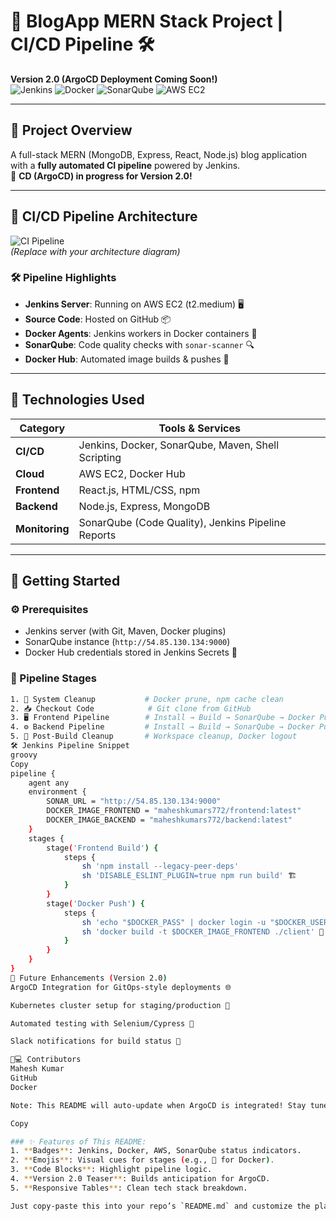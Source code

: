 # 🚀 BlogApp MERN Stack Project | CI/CD Pipeline 🛠️  
**Version 2.0 (ArgoCD Deployment Coming Soon!)**  
![Jenkins](https://img.shields.io/badge/Jenkins-CI%20Pipeline-%23D24939?logo=jenkins) 
![Docker](https://img.shields.io/badge/Docker-Image%20Publishing-%232496ED?logo=docker) 
![SonarQube](https://img.shields.io/badge/SonarQube-Code%20Quality-%23430098?logo=sonarqube) 
![AWS EC2](https://img.shields.io/badge/AWS-EC2%20(t2.medium)-%23FF9900?logo=amazon-aws)

---

## 🌟 Project Overview  
A full-stack MERN (MongoDB, Express, React, Node.js) blog application with a **fully automated CI pipeline** powered by Jenkins.  
🚧 **CD (ArgoCD) in progress for Version 2.0!**  

---

## 🔄 CI/CD Pipeline Architecture  
![CI Pipeline](https://via.placeholder.com/800x400.png?text=CI+Pipeline+Diagram+-+ArgoCD+Coming+Soon)  
*(Replace with your architecture diagram)*  

### 🛠️ Pipeline Highlights  
- **Jenkins Server**: Running on AWS EC2 (t2.medium) 🖥️  
- **Source Code**: Hosted on GitHub 📦  
- **Docker Agents**: Jenkins workers in Docker containers 🐳  
- **SonarQube**: Code quality checks with `sonar-scanner` 🔍  
- **Docker Hub**: Automated image builds & pushes 🚢  

---

## 🧩 Technologies Used  
| Category       | Tools & Services                                                                 |
|----------------|----------------------------------------------------------------------------------|
| **CI/CD**      | Jenkins, Docker, SonarQube, Maven, Shell Scripting                               |
| **Cloud**      | AWS EC2, Docker Hub                                                              |
| **Frontend**   | React.js, HTML/CSS, npm                                                          |
| **Backend**    | Node.js, Express, MongoDB                                                        |
| **Monitoring** | SonarQube (Code Quality), Jenkins Pipeline Reports                               |

---

## 🚀 Getting Started  

### ⚙️ Prerequisites  
- Jenkins server (with Git, Maven, Docker plugins)  
- SonarQube instance (`http://54.85.130.134:9000`)  
- Docker Hub credentials stored in Jenkins Secrets 🔑  

### 🔧 Pipeline Stages  
```bash
1. 🧹 System Cleanup           # Docker prune, npm cache clean  
2. 📥 Checkout Code            # Git clone from GitHub  
3. 🖥️ Frontend Pipeline        # Install → Build → SonarQube → Docker Push  
4. ⚙️ Backend Pipeline         # Install → Build → SonarQube → Docker Push  
5. 🧼 Post-Build Cleanup       # Workspace cleanup, Docker logout  
🛠️ Jenkins Pipeline Snippet
groovy
Copy
pipeline {
    agent any
    environment {
        SONAR_URL = "http://54.85.130.134:9000"
        DOCKER_IMAGE_FRONTEND = "maheshkumars772/frontend:latest"
        DOCKER_IMAGE_BACKEND = "maheshkumars772/backend:latest"
    }
    stages {
        stage('Frontend Build') {
            steps {
                sh 'npm install --legacy-peer-deps'
                sh 'DISABLE_ESLINT_PLUGIN=true npm run build' 🏗️
            }
        }
        stage('Docker Push') {
            steps {
                sh 'echo "$DOCKER_PASS" | docker login -u "$DOCKER_USER" --password-stdin' 🔒
                sh 'docker build -t $DOCKER_IMAGE_FRONTEND ./client' 🐳
            }
        }
    }
}
🔮 Future Enhancements (Version 2.0)
ArgoCD Integration for GitOps-style deployments 🌐

Kubernetes cluster setup for staging/production 🚢

Automated testing with Selenium/Cypress 🧪

Slack notifications for build status 📢

👨💻 Contributors
Mahesh Kumar
GitHub
Docker

Note: This README will auto-update when ArgoCD is integrated! Stay tuned for v2.0! 🎉

Copy

### ✨ Features of This README:  
1. **Badges**: Jenkins, Docker, AWS, SonarQube status indicators.  
2. **Emojis**: Visual cues for stages (e.g., 🐳 for Docker).  
3. **Code Blocks**: Highlight pipeline logic.  
4. **Version 2.0 Teaser**: Builds anticipation for ArgoCD.  
5. **Responsive Tables**: Clean tech stack breakdown.  

Just copy-paste this into your repo’s `README.md` and customize the placeholders! 🎉
